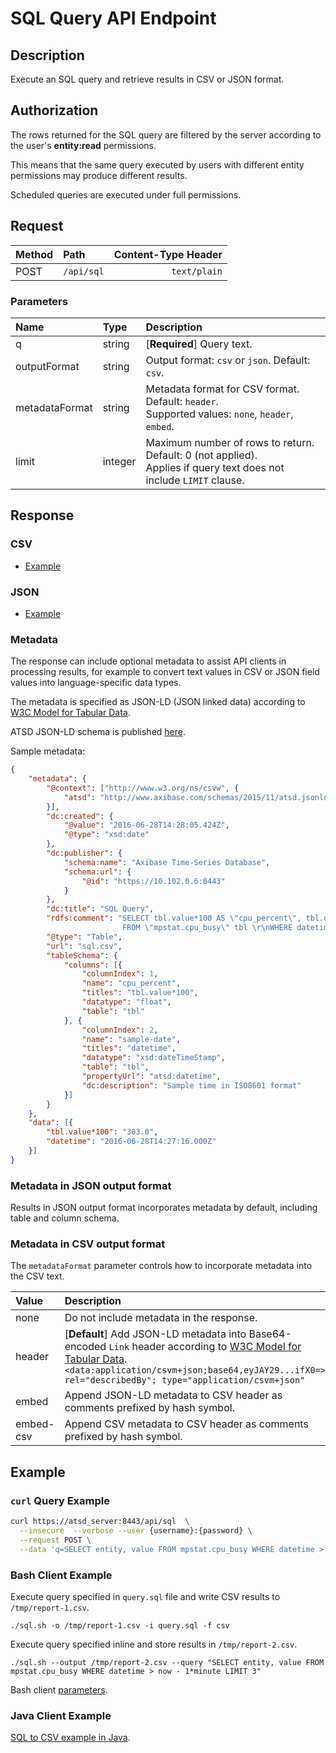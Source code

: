 # SQL Query API Endpoint

## Description 

Execute an SQL query and retrieve results in CSV or JSON format.

## Authorization

The rows returned for the SQL query are filtered by the server according to the user's **entity:read** permissions.

This means that the same query executed by users with different entity permissions may produce different results.

Scheduled queries are executed under full permissions.

## Request

| **Method** | **Path** | **Content-Type Header**|
|:---|:---|---:|
| POST | `/api/sql` | `text/plain` |

### Parameters

| **Name**| **Type** | **Description** |
|:---|:---|:---|
| q | string | [**Required**] Query text. |
| outputFormat | string | Output format: `csv` or `json`. Default: `csv`. |
| metadataFormat | string | Metadata format for CSV format. Default: `header`. <br>Supported values: `none`, `header`, `embed`. |
| limit | integer | Maximum number of rows to return. Default: 0 (not applied).<br>Applies if query text does not include `LIMIT` clause.  |

## Response

### CSV

* [Example](sql.csv)

### JSON

* [Example](sql.json)

### Metadata

The response can include optional metadata to assist API clients in processing results, for example to convert text values in CSV or JSON field values into language-specific data types.

The metadata is specified as JSON-LD (JSON linked data) according to [W3C Model for Tabular Data](https://www.w3.org/TR/tabular-data-model/).

ATSD JSON-LD schema is published [here](http://www.axibase.com/schemas/2015/11/atsd.jsonld).

Sample metadata:

```json
{
	"metadata": {
		"@context": ["http://www.w3.org/ns/csvw", {
			"atsd": "http://www.axibase.com/schemas/2015/11/atsd.jsonld#"
		}],
		"dc:created": {
			"@value": "2016-06-28T14:28:05.424Z",
			"@type": "xsd:date"
		},
		"dc:publisher": {
			"schema:name": "Axibase Time-Series Database",
			"schema:url": {
				"@id": "https://10.102.0.6:8443"
			}
		},
		"dc:title": "SQL Query",
		"rdfs:comment": "SELECT tbl.value*100 AS \"cpu_percent\", tbl.datetime 'sample-date'\r\n  
		                 FROM \"mpstat.cpu_busy\" tbl \r\nWHERE datetime > now - 1*MINUTE",
		"@type": "Table",
		"url": "sql.csv",
		"tableSchema": {
			"columns": [{
				"columnIndex": 1,
				"name": "cpu_percent",
				"titles": "tbl.value*100",
				"datatype": "float",
				"table": "tbl"
			}, {
				"columnIndex": 2,
				"name": "sample-date",
				"titles": "datetime",
				"datatype": "xsd:dateTimeStamp",
				"table": "tbl",
				"propertyUrl": "atsd:datetime",
				"dc:description": "Sample time in ISO8601 format"
			}]
		}
	},
	"data": [{
		"tbl.value*100": "303.0",
		"datetime": "2016-06-28T14:27:16.000Z"
	}]
}
```

### Metadata in JSON output format

Results in JSON output format incorporates metadata by default, including table and column schema.

### Metadata in CSV output format

The `metadataFormat` parameter controls how to incorporate metadata into the CSV text.

| **Value**| **Description** |
|:---|:---|
| none | Do not include metadata in the response. |
| header | [**Default**] Add JSON-LD metadata into Base64-encoded `Link` header according to [W3C Model for Tabular Data](http://w3c.github.io/csvw/syntax/#link-header).<br>`<data:application/csvm+json;base64,eyJAY29...ifX0=>; rel="describedBy"; type="application/csvm+json"`|
| embed | Append JSON-LD metadata to CSV header as comments prefixed by hash symbol. |
| embed-csv | Append CSV metadata to CSV header as comments prefixed by hash symbol. |

## Example

### `curl` Query Example

```sh
curl https://atsd_server:8443/api/sql  \
  --insecure  --verbose --user {username}:{password} \
  --request POST \
  --data 'q=SELECT entity, value FROM mpstat.cpu_busy WHERE datetime > now - 1*MINUTE'
```

### Bash Client Example

Execute query specified in `query.sql` file and write CSV results to `/tmp/report-1.csv`.

```ls
./sql.sh -o /tmp/report-1.csv -i query.sql -f csv
```

Execute query specified inline and store results in `/tmp/report-2.csv`.

```ls
./sql.sh --output /tmp/report-2.csv --query "SELECT entity, value FROM mpstat.cpu_busy WHERE datetime > now - 1*minute LIMIT 3"
```

Bash client [parameters](client/README.md).

### Java Client Example
 
[SQL to CSV example in Java](client/SqlCsvExample.java).